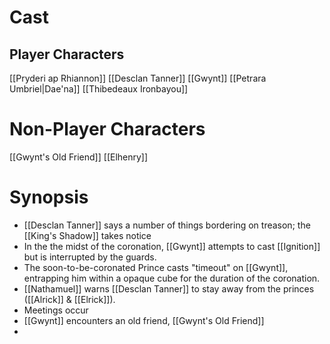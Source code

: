 # Cast
## Player Characters
[[Pryderi ap Rhiannon]]
[[Desclan Tanner]]
[[Gwynt]]
[[Petrara Umbriel|Dae'na]]
[[Thibedeaux Ironbayou]]

# Non-Player Characters
[[Gwynt's Old Friend]]
[[Elhenry]]


# Synopsis
- [[Desclan Tanner]] says a number of things bordering on treason; the [[King's Shadow]] takes notice
- In the the midst of the coronation, [[Gwynt]]  attempts to cast [[Ignition]] but is interrupted by the guards.
- The soon-to-be-coronated Prince casts "timeout" on [[Gwynt]], entrapping him within a opaque cube for the duration of the coronation.  
- [[Nathamuel]] warns [[Desclan Tanner]] to stay away from the princes ([[Alrick]] & [[Elrick]]).
- Meetings occur
- [[Gwynt]] encounters an old friend, [[Gwynt's Old Friend]]
- 